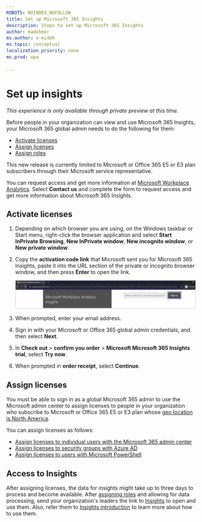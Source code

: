 ```yaml
---
ROBOTS: NOINDEX,NOFOLLOW
title: Set up Microsoft 365 Insights
description: Steps to set up Microsoft 365 Insights
author: madehmer
ms.author: v-mideh
ms.topic: conceptual
localization_priority: none
ms.prod: wpa

---
```

# Set up insights

*This experience is only available through private preview at this time.*

Before people in your organization can view and use Microsoft 365 Insights, your Microsoft 365 global admin needs to do the following for them:

* [Activate licenses](#activate-licenses)
* [Assign licenses](#assign-licenses)
* [Assign roles](assign-roles.md)

This new release is currently limited to Microsoft or Office 365 E5 or E3 plan subscribers through their Microsoft service representative.

You can request access and get more information at [Microsoft Workplace Analytics](https://www.microsoft.com/microsoft-365/business/workplace-analytics). Select **Contact us** and complete the form to request access and get more information about Microsoft 365 Insights.

## Activate licenses

1. Depending on which browser you are using, on the Windows taskbar or Start menu, right-click the browser application and select **Start InPrivate Browsing**, **New InPrivate window**, **New incognito window**, or **New private window**.
2. Copy the **activation code link** that Microsoft sent you for Microsoft 365 Insights, paste it into the URL section of the private or incognito browser window, and then press **Enter** to open the link.

   ![Activation code link](./images/sign-in.png)

3. When prompted, enter your email address.
4. Sign in with your Microsoft or Office 365 global admin credentials, and then select **Next**.
5. In **Check out** > **confirm you order** > **Microsoft Microsoft 365 Insights trial**, select **Try now**.
6. When prompted in **order receipt**, select **Continue**.

## Assign licenses

You must be able to sign in as a global Microsoft 365 admin to use the Microsoft admin center to assign licenses to people in your organization who subscribe to Microsoft or Office 365 E5 or E3 plan whose [geo location is North America](https://docs.microsoft.com/microsoft-365/enterprise/microsoft-365-multi-geo#microsoft-365-multi-geo-availability).

You can assign licenses as follows:

* [Assign licenses to individual users with the Microsoft 365 admin center](assign-licenses.md)
* [Assign licenses to security groups with Azure AD](assign-licenses.md)
* [Assign licenses to users with Microsoft PowerShell](assign-licenses-pshell.md)

## Access to Insights

After assigning licenses, the data for insights might take up to three days to process and become available. After [assigning roles](assign-roles.md) and allowing for data processing, send your organization's leaders the link to [Insights](https://productivityinsights.office.com) to open and use them. Also, refer them to [Insights introduction](./intro.md) to learn more about how to use them.
